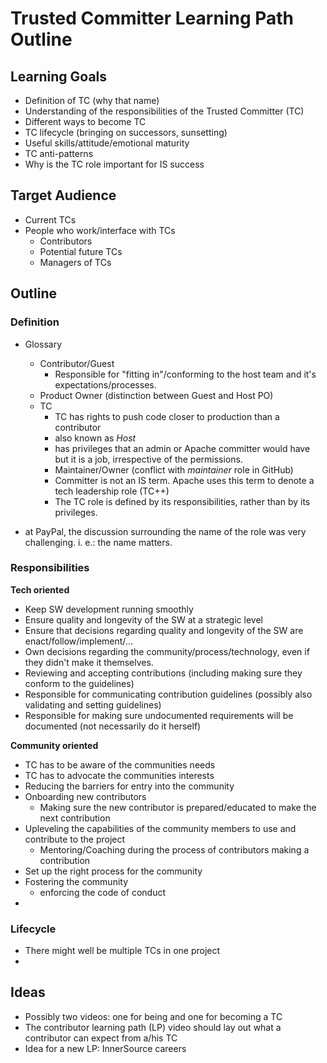 # Trusted Committer Learning Path Outline

## Learning Goals

- Definition of TC (why that name)
- Understanding of the responsibilities of the Trusted Committer (TC)
- Different ways to become TC
- TC lifecycle (bringing on successors, sunsetting)
- Useful skills/attitude/emotional maturity
- TC anti-patterns
- Why is the TC role important for IS success

## Target Audience

- Current TCs
- People who work/interface with TCs 
    - Contributors
    - Potential future TCs
    - Managers of TCs

## Outline

### Definition

- Glossary
    - Contributor/Guest
        - Responsible for "fitting in"/conforming to the host team and it's
          expectations/processes.
    - Product Owner (distinction between Guest and Host PO)
    - TC
        - TC has rights to push code closer to production than a contributor
        - also known as _Host_
        - has privileges that an admin or Apache committer would have but it is
          a job, irrespective of the permissions. 
        - Maintainer/Owner (conflict with _maintainer_ role in GitHub)
        - Committer is not an IS term. Apache uses this term to denote a tech
          leadership role (TC++)
        - The TC role is defined by its responsibilities, rather than by its
          privileges.

- at PayPal, the discussion surrounding the name of the role was very
  challenging.  i. e.: the name matters.

### Responsibilities

**Tech oriented**
- Keep SW development running smoothly
- Ensure quality and longevity of the SW at a strategic level
- Ensure that decisions regarding quality and longevity of the SW are
  enact/follow/implement/...
- Own decisions regarding the community/process/technology, even if they didn't
  make it themselves.
- Reviewing and accepting contributions (including making sure they conform to
  the guidelines)
- Responsible for communicating contribution guidelines (possibly also
  validating and setting guidelines)
- Responsible for making sure undocumented requirements will be documented 
  (not necessarily do it herself)

**Community oriented**
- TC has to be aware of the communities needs
- TC has to advocate the communities interests
- Reducing the barriers for entry into the community
- Onboarding new contributors
    - Making sure the new contributor is prepared/educated to make the next
      contribution
- Upleveling the capabilities of the community members to use and contribute to
  the project  
    - Mentoring/Coaching during the process of contributors making a
      contribution
- Set up the right process for the community 
- Fostering the community
    - enforcing the code of conduct
- 

### Lifecycle

- There might well be multiple TCs in one project
- 

## Ideas

- Possibly two videos: one for being and one for becoming a TC
- The contributor learning path (LP) video should lay out what a contributor
  can expect from a/his TC
- Idea for a new LP: InnerSource careers
